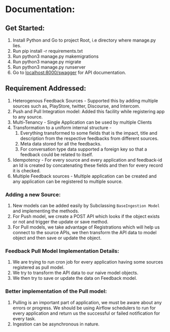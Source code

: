 # Documentation:

## Get Started:

1. Install Python and Go to project Root, i.e directory where manage.py lies.
2. Run pip install -r requirements.txt
3. Run python3 manage.py makemigrations
4. Run python3 manage.py migrate
5. Run python3 manage.py runserver
6. Go to [localhost:8000/swagger](http://localhost:8000/swagger) for API documentation.

## Requirement Addressed:

1. Heterogenous Feedback Sources - Supported this by adding multiple sources such as, 
PlayStore, twitter, Discourse, and Intercom.
2. Push and Pull Integration model: Added this facility while registering app to any source.
3. Multi-Tenancy - Single Application can be used by multiple Clients
4. Transformation to a uniform internal structure - 
    1. Everything transformed to some fields that is the impact, title and description from the respective feedbacks from different sources.
    2. Meta data stored for all the feedbacks.
    3. For conversation type data supported a foreign key so that a feedback could be related to itself.
5. Idempotency - For every source and every application and feedback-id an Id is created by concatenating these fields and then for every record it is checked.
6. Multiple Feedback sources - Multiple application can be created and any application can be registered to multiple source.

### Adding a new Source:

1. New models can be added easily by Subclassing `BaseIngestion Model` and implementing the methods.
2. For Push model, we create a POST API which looks if the object exists or not and trigger the update or save method.
3. For Pull models, we take advantage of Registrations which will help us connect to the source APIs, we then transform the API data to model object and then save or update the object.

### Feedback Pull Model Implementation Details:

1. We are trying to run cron job for every application having some sources registered as pull model. 
2. We try to transform the API data to our naive model objects. 
3. We then try to save or update the data on Feedback model.

### Better implementation of the Pull model:

1. Pulling is an important part of application, we must be aware about any errors or progress. We should be using Airflow schedulers to run for every application and return us the successful or failed notification for every task.
2. Ingestion can be asynchronous in nature.
